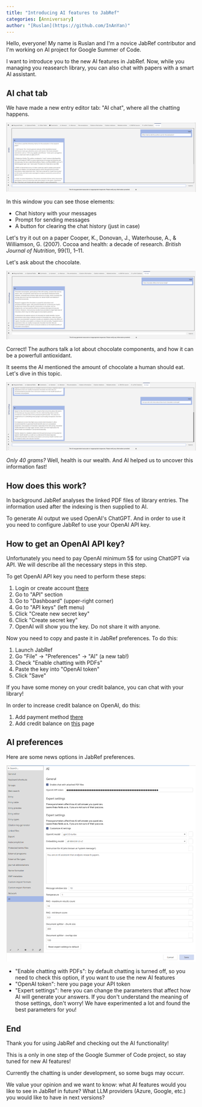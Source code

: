 ```yaml
---
title: "Introducing AI features to JabRef"
categories: [Anniversary]
author: "[Ruslan](https://github.com/InAnYan)"
---
```


Hello, everyone! My name is Ruslan and I'm a novice JabRef contributor and I'm working on AI project for Google Summer of Code.

I want to introduce you to the new AI features in JabRef. Now, while you managing you reasearch library, you can also chat with papers with a smart AI assistant.

## AI chat tab

We have made a new entry editor tab: "AI chat", where all the chatting happens.

![AI chat tab screenshot](../img/AiIntro.png)

In this window you can see those elements:
- Chat history with your messages
- Prompt for sending messages
- A button for clearing the chat history (just in case)

Let's try it out on a paper Cooper, K., Donovan, J., Waterhouse, A., & Williamson, G. (2007). Cocoa and health: a decade of research. *British Journal of Nutrition*, 99(1), 1–11.

Let's ask about the chocolate.

![AI first question and answer](../img/AiQuestion1.png)

Correct! The authors talk a lot about chocolate components, and how it can be a powerfull antioxidant.

It seems the AI mentioned the amount of chocolate a human should eat. Let's dive in this topic.

![AI second question and answer](../img/AiQuestion2.png)

*Only 40 grams?* Well, health is our wealth. And AI helped us to uncover this information fast!

## How does this work?

In background JabRef analyses the linked PDF files of library entries. The information used after the indexing is then supplied to AI.

To generate AI output we used OpenAI's ChatGPT. And in order to use it you need to configure JabRef to use your OpenAI API key.

## How to get an OpenAI API key?

Unfortunately you need to pay OpenAI minimum 5$ for using ChatGPT via API. We will describe all the necessary steps in this step. 

To get OpenAI API key you need to perform these steps:
1. Login or create account [there](https://platform.openai.com/login?launch)
2. Go to "API" section
3. Go to "Dashboard" (upper-right corner)
4. Go to "API keys" (left menu)
5. Click "Create new secret key"
6. Click "Create secret key"
7. OpenAI will show you the key. Do not share it with anyone. 
    
Now you need to copy and paste it in JabRef preferences. To do this:
1. Launch JabRef
2. Go "File" -> "Preferences" -> "AI" (a new tab!)
3. Check "Enable chatting with PDFs"
3. Paste the key into "OpenAI token"
9. Click "Save"
    
If you have some money on your credit balance, you can chat with your library!

In order to increase credit balance on OpenAI, do this:
1. Add payment method [there](https://platform.openai.com/settings/organization/billing/payment-methods)
2. Add credit balance on [this](https://platform.openai.com/settings/organization/billing/overview) page

## AI preferences

Here are some news options in JabRef preferences. 

![AI preferences](../img/AiPreferences.png)

- "Enable chatting with PDFs": by default chatting is turned off, so you need to check this option, if you want to use the new AI features
- "OpenAI token": here you page your API token
- "Expert settings": here you can change the parameters that affect how AI will generate your answers. If you don't understand the meaning of those settings, don't worry! We have experimented a lot and found the best parameters for you! 

## End

Thank you for using JabRef and checking out the AI functionality!

This is a only in one step of the Google Summer of Code project, so stay tuned for new AI features!

Currently the chatting is under development, so some bugs may occurr.

We value your opinion and we want to know: what AI features would you like to see in JabRef in future? What LLM providers (Azure, Google, etc.) you would like to have in next versions?
